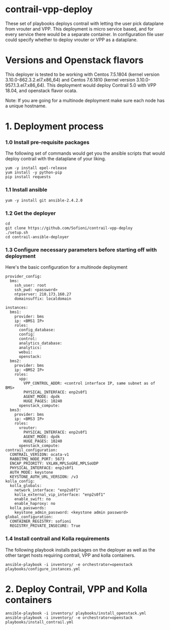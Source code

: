 # contrail-vpp-deploy
These set of playbooks deploys contrail with letting the user pick dataplane from vrouter and VPP. This deployment is micro service based, and for every service there would be a separate container. In configuration file user could specify whether to deploy vrouter or VPP as a dataplane.

# Versions and Openstack flavors
This deployer is tested to be working with Centos 7.5.1804 (kernel version 3.10.0-862.3.2.el7.x86_64) and Centos 7.6.1810 (kernel version 3.10.0-957.1.3.el7.x86_64).
This deployment would deploy Contrail 5.0 with VPP 18.04, and openstack flavor ocata.

Note: If you are going for a multinode deployment make sure each node has a unique hostname.



# 1. Deployment process

### 1.0 Install pre-requisite packages
The following set of commands would get you the ansible scripts that would deploy contrail with the dataplane of your liking.
```
yum -y install epel-release
yum install -y python-pip
pip install requests
```

### 1.1 Install ansible
```
yum -y install git ansible-2.4.2.0
```
### 1.2 Get the deployer
```
cd
git clone https://github.com/Sofioni/contrail-vpp-deploy
./setup.sh
cd contrail-ansible-deployer
```

### 1.3 Configure necessary parameters before starting off with deployment
Here's the basic configuration for a multinode deployment

```
provider_config:
  bms:
    ssh_user: root
    ssh_pwd: <password>
    ntpserver: 210.173.160.27
    domainsuffix: localdomain

instances:
  bms1:
    provider: bms
    ip: <BMS1 IP>
    roles:
      config_database:
      config:
      control:
      analytics_database:
      analytics:
      webui:
      openstack:
  bms2:
    provider: bms
    ip: <BMS2 IP>
    roles:
      vpp:
        VPP_CONTROL_ADDR: <control interface IP, same subnet as of BMS>
        PHYSICAL_INTERFACE: enp2s0f1
        AGENT_MODE: dpdk
        HUGE_PAGES: 10240
      openstack_compute:
  bms3:
    provider: bms
    ip: <BMS3 IP>
    roles:
      vrouter:
        PHYSICAL_INTERFACE: enp2s0f1
        AGENT_MODE: dpdk
        HUGE_PAGES: 10240
      openstack_compute:
contrail_configuration:
  CONTRAIL_VERSION: ocata-v1
  RABBITMQ_NODE_PORT: 5673
  ENCAP_PRIORITY: VXLAN,MPLSoGRE,MPLSoUDP
  PHYSICAL_INTERFACE: enp2s0f1
  AUTH_MODE: keystone
  KEYSTONE_AUTH_URL_VERSION: /v3
kolla_config:
  kolla_globals:
    network_interface: "enp2s0f1"
    kolla_external_vip_interface: "enp2s0f1"
    enable_swift: no
    enable_haproxy: no
  kolla_passwords:
    keystone_admin_password: <keystone admin password>
global_configuration:
  CONTAINER_REGISTRY: sofioni
  REGISTRY_PRIVATE_INSECURE: True
```

### 1.4 Install contrail and Kolla requirements

The following playbook installs packages on the deployer as well as the other target hosts requiring contrail, VPP and kolla containers.

```
ansible-playbook -i inventory/ -e orchestrator=openstack playbooks/configure_instances.yml
```

# 2. Deploy Contrail, VPP and Kolla containers

```
ansible-playbook -i inventory/ playbooks/install_openstack.yml
ansible-playbook -i inventory/ -e orchestrator=openstack playbooks/install_contrail.yml
```
